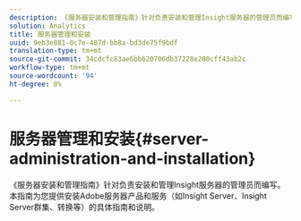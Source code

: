```yaml
---
description: 《服务器安装和管理指南》针对负责安装和管理Insight服务器的管理员而编写。 本指南为您提供安装Adobe服务器产品和服务（如Insight Server、Insight Server群集、转换等）的具体指南和说明。
solution: Analytics
title: 服务器管理和安装
uuid: 9eb3e881-0c7e-487d-bb8a-bd3de75f9bdf
translation-type: tm+mt
source-git-commit: 34cdcfc83ae6bb620706db37228e200cff43ab2c
workflow-type: tm+mt
source-wordcount: '94'
ht-degree: 8%

---
```



# 服务器管理和安装{#server-administration-and-installation}

《服务器安装和管理指南》针对负责安装和管理Insight服务器的管理员而编写。 本指南为您提供安装Adobe服务器产品和服务（如Insight Server、Insight Server群集、转换等）的具体指南和说明。

